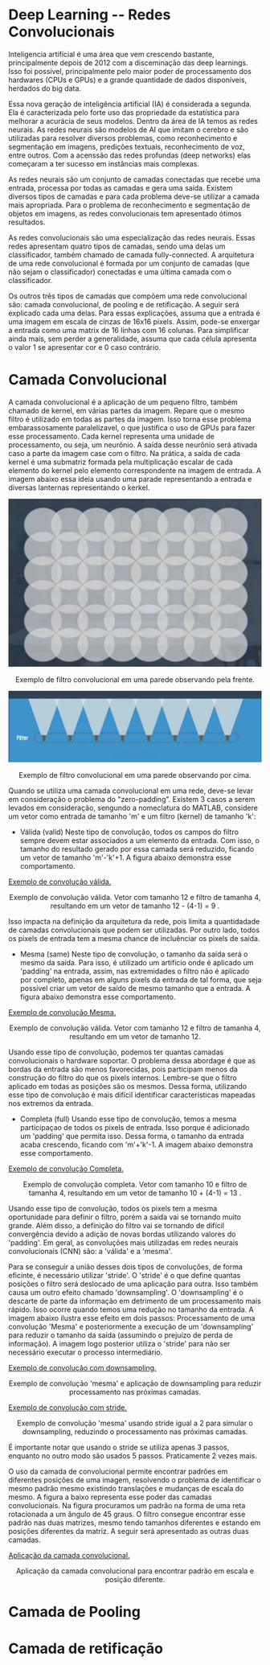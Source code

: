# Deep Learning -- Redes Convolucionais

Inteligencia artificial é uma área que vem crescendo bastante, principalmente depois de 2012 com a disceminação das deep learnings. Isso foi possível, principalmente pelo maior poder de processamento dos hardwares (CPUs e GPUs) e a grande quantidade de dados disponíveis, herdados do big data. 

Essa nova geração de inteligência artificial (IA) é considerada a segunda. Ela é caracterizada pelo forte uso das propriedade da estatística para melhorar a acurácia de seus modelos. Dentro da área de IA temos as redes neurais. As redes neurais são modelos de AI que imitam o cerebro e são utilizadas para resolver diversos problemas, como reconhecimento e segmentação em imagens, predições textuais, reconhecimento de voz, entre outros. Com a acenssão das redes profundas (deep networks) elas começaram a ter sucesso em instâncias mais complexas.

As redes neurais são um conjunto de camadas conectadas que recebe uma entrada, processa por todas as camadas e gera uma saída. Existem diversos tipos de camadas e para cada problema deve-se utilizar a camada mais apropriada. Para o problema de reconhecimento e segmentação de objetos em imagens, as redes convolucionais tem apresentado ótimos resultados.

As redes convolucionais são uma especialização das redes neurais. Essas redes apresentam quatro tipos de camadas, sendo uma delas um classificador, também chamado de camada fully-connected. A arquitetura de uma rede convolucional é formada por um conjunto de camadas (que não sejam o classificador) conectadas e uma última camada com o classificador.

Os outros três tipos de camadas que compõem uma rede convolucional são: camada convolucional, de pooling e de retificação. A seguir será explicado cada uma delas. Para essas explicações, assuma que a entrada é uma imagem em escala de cinzas de 16x16 pixels. Assim, pode-se enxergar a entrada como uma matrix de 16 linhas com 16 colunas. Para simplificar ainda mais, sem perder a generalidade, assuma que cada célula apresenta o valor 1 se apresentar cor e 0 caso contrário.

# Camada Convolucional

A camada convolucional é a aplicação de um pequeno filtro, também chamado de kernel, em várias partes da imagem. Repare que o mesmo filtro é utilizado em todas as partes da imagem. Isso torna esse problema embarassosamente paralelizavel, o que justifica o uso de GPUs para fazer esse processamento. Cada kernel representa uma unidade de processamento, ou seja, um neurônio. A saída desse neurônio será ativada caso a parte da imagem case com o filtro. Na prática, a saída de cada kernel é uma submatriz formada pela multiplicação escalar de cada elemento do kernel pelo elemento correspondente na imagem de entrada.
A imagem abaixo essa ideia usando uma parade representando a entrada e diversas lanternas representando o kerkel.

![Exemplo de filtro convolucional em uma parede observando pela frente.](figs/conv_wall_front.png)
<p align="center"> Exemplo de filtro convolucional em uma parede observando pela frente. </p>

![Exemplo de filtro convolucional em uma parede observando por cima.](figs/conv_wall_top.png)
<p align="center"> Exemplo de filtro convolucional em uma parede observando por cima. </p>


Quando se utiliza uma camada convolucional em uma rede, deve-se levar em consideração o problema do "zero-padding". Existem 3 casos a serem levados em consideração, sengundo a nomeclatura do MATLAB, considere um vetor como entrada de tamanho 'm' e um filtro (kernel) de tamanho 'k':
 - Válida (valid)
Neste tipo de convolução, todos os campos do filtro sempre devem estar associados a um elemento da entrada. Com isso, o tamanho do resultado gerado por essa camada será reduzido, ficando um vetor de tamanho 'm'-'k'+1. A figura abaixo demonstra esse comportamento.

[Exemplo de convolução válida.](figs/convolution_valid.png)
<p align="center"> Exemplo de convolução válida. Vetor com tamanho 12 e filtro de tamanha 4, resultando em um vetor de tamanho 12 - (4-1) = 9 .</p>

Isso impacta na definição da arquitetura da rede, pois limita a quantidadade de camadas convolucionais que podem ser utilizadas. Por outro lado, todos os pixels de entrada tem a mesma chance de incluênciar os pixels de saída.

 - Mesma (same)
Neste tipo de convolução, o tamanho da saída será o mesmo da saída. Para isso, é utilizado um artifício onde é aplicado um 'padding' na entrada, assim, nas extremidades o filtro não é aplicado por completo, apenas em alguns pixels da entrada de tal forma, que seja possível criar um vetor de saído de mesmo tamanho que a entrada. A figura abaixo demonstra esse comportamento.

[Exemplo de convolução Mesma.](figs/convolution_same.png)
<p align="center"> Exemplo de convolução válida. Vetor com tamanho 12 e filtro de tamanha 4, resultando em um vetor de tamanho 12.</p>

Usando esse tipo de convolução, podemos ter quantas camadas convolucionais o hardware soportar. O problema dessa abordage é que as bordas da entrada são menos favorecidas, pois participam menos da construção do filtro do que os pixels internos. Lembre-se que o filtro aplicado em todas as posições são os mesmos. Dessa forma, utilizando esse tipo de convolução é mais difícil identificar características mapeadas nos extremos da entrada.

 - Completa (full)
Usando esse tipo de convolução, temos a mesma participaçao de todos os pixels de entrada. Isso porque é adicionado um 'padding' que permita isso. Dessa forma, o tamanho da entrada acaba crescendo, ficando com 'm'+'k'-1. A imagem abaixo demonstra esse comportamento.

[Exemplo de convolução Completa.](figs/convolution_complete.png)
<p align="center"> Exemplo de convolução completa. Vetor com tamanho 10 e filtro de tamanha 4, resultando em um vetor de tamanho 10 + (4-1) = 13 .</p>

Usando esse tipo de convolução, todos os pixels tem a mesma oportunidade para definir o filtro, porém a saída vai se tornando muito grande. Além disso, a definição do filtro vai se tornando de difícil convergência devido a adição de novas bordas utilizando valores do 'padding'. Em geral, as convoluções mais utilizadas em redes neurais convolucionais (CNN) são: a 'válida' e a 'mesma'.

Para se conseguir a união desses dois tipos de convoluções, de forma eficinte, é necessário utilizar 'stride'. O 'stride' é o que define quantas posições o filtro será deslocado de uma aplicação para outra. Isso também causa um outro efeito chamado 'downsampling'.
O 'downsampling' é o descarte de parte da informação em detrimento de um processamento mais rápido. Isso ocorre quando temos uma redução no tamanho da entrada. A imagem abaixo ilustra esse efeito em dois passos: Processamento de uma convolução 'Mesma' e posteriormente a execução de um 'downsampling' para reduzir o tamanho da saída (assumindo o prejuízo de perda de informação). A imagem logo posterior utiliza o 'stride' para não ser necessário executar o processo intermediário. 

[Exemplo de convolução com downsampling.](figs/convolution_after_downsampling.png)
<p align="center"> Exemplo de convolução 'mesma' e aplicação de downsampling para reduzir processamento nas próximas camadas.</p>

[Exemplo de convolução com stride.](figs/convolution_with_stride.png)
<p align="center"> Exemplo de convolução 'mesma' usando stride igual a 2 para simular o downsampling, reduzindo o processamento nas próximas camadas.</p>

É importante notar que usando o stride se utiliza apenas 3 passos, enquanto no outro modo são usados 5 passos. Praticamente 2 vezes mais. 

O uso da camada de convolucional permite encontrar padrões em diferentes posições de uma imagem, resolvendo o problema de identificar o mesmo padrão mesmo existindo translações e mudanças de escala do mesmo. A figura a baixo representa esse poder das camadas convolucionais.
Na figura procuramos um padrão na forma de uma reta rotacionada a um ângulo de 45 graus. O filtro consegue encontrar esse padrão nas duas matrizes, mesmo tendo tamanhos diferentes e estando em posições diferentes da matriz. A seguir será apresentado as outras duas camadas.

[Aplicação da camada convolucional.](figs/apply_conv.png)
<p align="center"> Aplicação da camada convolucional para encontrar padrão em escala e posição diferente.</p>

# Camada de Pooling

# Camada de retificação
